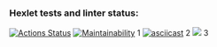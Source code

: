 ### Hexlet tests and linter status:
[![Actions Status](https://github.com/NeishchenkoAlex/python-project-49/actions/workflows/hexlet-check.yml/badge.svg)](https://github.com/NeishchenkoAlex/python-project-49/actions)
[![Maintainability](https://api.codeclimate.com/v1/badges/351ab26f568c7c6c9b80/maintainability)](https://codeclimate.com/github/NeishchenkoAlex/python-project-49/maintainability)
1
[![asciicast](https://asciinema.org/a/Xdg1yECKIXXXTXMX9OWXiRIvV.svg)](https://asciinema.org/a/Xdg1yECKIXXXTXMX9OWXiRIvV)
2
<a href="https://asciinema.org/a/Xdg1yECKIXXXTXMX9OWXiRIvV" target="_blank"><img src="https://asciinema.org/a/Xdg1yECKIXXXTXMX9OWXiRIvV.svg" /></a>
3
<script src="https://asciinema.org/a/Xdg1yECKIXXXTXMX9OWXiRIvV.js" id="asciicast-Xdg1yECKIXXXTXMX9OWXiRIvV" async="true"></script>